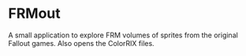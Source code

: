 # FRMout
A small application to explore FRM volumes of sprites from the original Fallout games. Also opens the ColorRIX files. 
